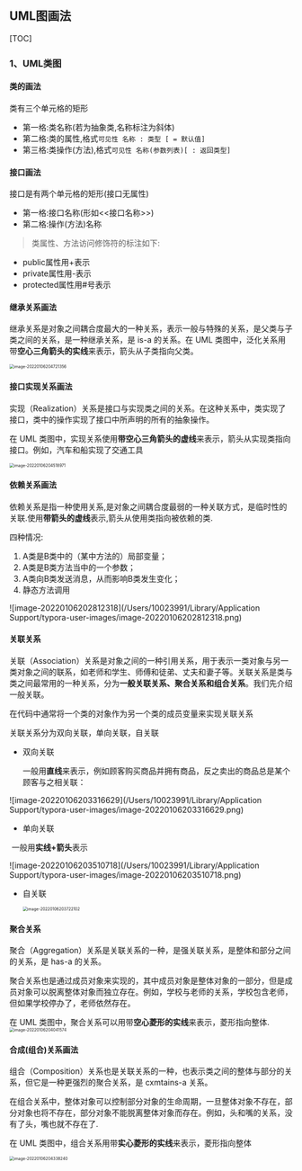 ## UML图画法

[TOC]

### 1、UML类图

#### 类的画法

类有三个单元格的矩形

- 第一格:类名称(若为抽象类,名称标注为斜体)
- 第二格:类的属性,格式`可见性 名称 : 类型 [ = 默认值]`
- 第三格:类操作(方法),格式`可见性 名称(参数列表)[ : 返回类型]` 

#### 接口画法

接口是有两个单元格的矩形(接口无属性)

- 第一格:接口名称(形如<<接口名称>>)
- 第二格:操作(方法)名称

> 类属性、方法访问修饰符的标注如下:

- public属性用+表示
- private属性用-表示
- protected属性用#号表示

#### 继承关系画法

继承关系是对象之间耦合度最大的一种关系，表示一般与特殊的关系，是父类与子类之间的关系，是一种继承关系，是 is-a 的关系。在 UML 类图中，泛化关系用带**空心三角箭头的实线**来表示，箭头从子类指向父类。

<img src="/Users/10023991/Library/Application Support/typora-user-images/image-20220106204721356.png" alt="image-20220106204721356" style="zoom:50%;" />

#### 接口实现关系画法

实现（Realization）关系是接口与实现类之间的关系。在这种关系中，类实现了接口，类中的操作实现了接口中所声明的所有的抽象操作。

在 UML 类图中，实现关系使用**带空心三角箭头的虚线**来表示，箭头从实现类指向接口。例如，汽车和船实现了交通工具

<img src="/Users/10023991/Library/Application Support/typora-user-images/image-20220106204518971.png" alt="image-20220106204518971" style="zoom:50%;" />

#### 依赖关系画法

依赖关系是指一种使用关系,是对象之间耦合度最弱的一种关联方式，是临时性的关联.使用**带箭头的虚线**表示,箭头从使用类指向被依赖的类.

四种情况:

1.  A类是B类中的（某中方法的）局部变量；
2.  A类是B类方法当中的一个参数；
3. A类向B类发送消息，从而影响B类发生变化；
4. 静态方法调用

![image-20220106202812318](/Users/10023991/Library/Application Support/typora-user-images/image-20220106202812318.png)

#### 关联关系

关联（Association）关系是对象之间的一种引用关系，用于表示一类对象与另一类对象之间的联系，如老师和学生、师傅和徒弟、丈夫和妻子等。关联关系是类与类之间最常用的一种关系，分为**一般关联关系、聚合关系和组合关系**。我们先介绍一般关联。

在代码中通常将一个类的对象作为另一个类的成员变量来实现关联关系

关联关系分为双向关联，单向关联，自关联

- 双向关联

  一般用**直线**来表示，例如顾客购买商品并拥有商品，反之卖出的商品总是某个顾客与之相关联：

![image-20220106203316629](/Users/10023991/Library/Application Support/typora-user-images/image-20220106203316629.png)

- 单向关联

​		一般用**实线+箭头**表示

![image-20220106203510718](/Users/10023991/Library/Application Support/typora-user-images/image-20220106203510718.png)

- 自关联

  <img src="/Users/10023991/Library/Application Support/typora-user-images/image-20220106203722102.png" alt="image-20220106203722102" style="zoom:50%;" />

#### 聚合关系

聚合（Aggregation）关系是关联关系的一种，是强关联关系，是整体和部分之间的关系，是 has-a 的关系。

聚合关系也是通过成员对象来实现的，其中成员对象是整体对象的一部分，但是成员对象可以脱离整体对象而独立存在。例如，学校与老师的关系，学校包含老师，但如果学校停办了，老师依然存在。

在 UML 类图中，聚合关系可以用带**空心菱形的实线**来表示，菱形指向整体.
<img src="/Users/10023991/Library/Application Support/typora-user-images/image-20220106204041574.png" alt="image-20220106204041574" style="zoom:50%;" />

#### 合成(组合)关系画法

组合（Composition）关系也是关联关系的一种，也表示类之间的整体与部分的关系，但它是一种更强烈的聚合关系，是 cxmtains-a 关系。

在组合关系中，整体对象可以控制部分对象的生命周期，一旦整体对象不存在，部分对象也将不存在，部分对象不能脱离整体对象而存在。例如，头和嘴的关系，没有了头，嘴也就不存在了.

在 UML 类图中，组合关系用带**实心菱形的实线**来表示，菱形指向整体

<img src="/Users/10023991/Library/Application Support/typora-user-images/image-20220106204338240.png" alt="image-20220106204338240" style="zoom:50%;" />